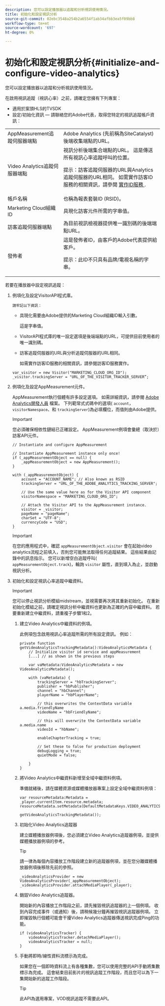 ```yaml
---
description: 您可以設定播放器以追蹤和分析視訊使用情況。
title: 初始化和設定視訊分析
source-git-commit: 02ebc3548a254b2a6554f1ab34afbb3ea5f09bb8
workflow-type: tm+mt
source-wordcount: '697'
ht-degree: 0%

---
```


# 初始化和設定視訊分析{#initialize-and-configure-video-analytics}

您可以設定播放器以追蹤和分析視訊使用情況。

在啟用視訊追蹤（視訊心率）之前，請確定您擁有下列專案：

* 適用於案頭HLS的TVSDK
* 設定/初始化資訊 — 請聯絡您的Adobe代表，取得您特定的視訊追蹤帳戶資訊：

<table id="table_3565328ABBEE4605A92EAE1ADE5D6F84"> 
 <tbody> 
  <tr> 
   <td colname="col1"> AppMeasurement追蹤伺服器端點 </td> 
   <td colname="col2"> Adobe Analytics (先前稱為SiteCatalyst)後端收集端點的URL。 </td> 
  </tr> 
  <tr> 
   <td colname="col1"> Video Analytics追蹤伺服器端點 </td> 
   <td colname="col2"> 視訊分析後端集合端點的URL。 這是傳送所有視訊心率追蹤呼叫的位置。 <p>提示：訪客追蹤伺服器的URL與Analytics追蹤伺服器的URL相同。 如需實作訪客ID服務的相關資訊，請參閱 <a href="https://experienceleague.adobe.com/docs/id-service/using/implementation/setup-target.html?lang=en" format="html" scope="external"> 實作ID服務 </a>. </p> </td> 
  </tr> 
  <tr> 
   <td colname="col1"> 帳戶名稱 </td> 
   <td colname="col2"> 也稱為報表套裝ID (RSID)。 </td> 
  </tr> 
  <tr> 
   <td colname="col1"> Marketing Cloud組織ID </td> 
   <td colname="col2"> 具現化訪客元件所需的字串值。 </td> 
  </tr> 
  <tr> 
   <td colname="col1"> 訪客追蹤伺服器端點 </td> 
   <td colname="col2"> 為目前視訊檢視器提供唯一識別碼的後端端點URL。 </td> 
  </tr> 
  <tr> 
   <td colname="col1"> 發佈者 </td> 
   <td colname="col2"> 這是發佈者ID，由客戶的Adobe代表提供給客戶。 <p>提示：此ID不只具有品牌/電視名稱的字串。 </p> </td> 
  </tr> 
 </tbody> 
</table>

若要在播放器中設定視訊追蹤：

1. 例項化及設定VisitorAPI程式庫。

       請牢記以下資訊：
   
   * 具現化需要由Adobe提供的Marketing Cloud組織ID輸入引數。

     這是字串值。
   * VisitorAPI程式庫的唯一設定選項是後端端點的URL，可提供目前使用者的唯一識別碼。
   * 訪客追蹤伺服器的URL與分析追蹤伺服器的URL相同。

     如需實作訪客ID服務的相關資訊，請參閱訪客ID服務實作。

   ```
   var_visitor = new Visitor("MARKETING_CLOUD_ORG_ID"); 
   _visitor.trackingServer = "URL_OF_THE_VISITOR_TRACKER_SERVER”; 
   ```

1. 例項化及設定AppMeasurement元件。

   AppMeasurement執行個體有許多設定選項。 如需詳細資訊，請參閱 [Adobe Analytics開發人員](https://microsite.omniture.com/t2/help/en_US/reference/#Developer) 檔案。 下列範常式式碼中的選項( `account`， `visitorNamespace`、和 `trackingServer`)為必填欄位，而值則由Adobe提供。

   >[!IMPORTANT]
   >
   >您必須確保相依性鏈結已正確設定。 AppMeasurement例項會彙總（取決於）訪客API元件。

   ```
   // Instantiate and configure AppMeasurement 
   
   // Instantiate AppMeasurement instance only once! 
   if (_appMeasurementObject == null) {  
       _appMeasurementObject = new AppMeasurement(); 
   } 
   
   with (_appMeasurementObject) { 
       account = "ACCOUNT_NAME"; // Also known as RSID 
       trackingServer = "URL_OF_THE_ADOBE_ANALYTICS_TRACKING_SERVER"; 
   
       // Use the same value here as for the Visitor API component 
       visitorNamespace = "MARKETING_CLOUD_ORG_ID"; 
   
       // Attach the Visitor API to the AppMeasurement instance. 
       visitor = _visitor;  
       pageName = "pageName"; 
       charSet = "UTF-8"; 
       currencyCode = "USD"; 
   } 
   ```

   >[!IMPORTANT]
   >
   >在您的應用程式中，確認 `appMeasurementObject.visitor` 會在起始video analytics流程之前填入，否則您可能無法取得任何追蹤結果。 這些結果由記錄中的訊息指示。 您可以新增空白追蹤呼叫( `appMeasurementObject.track`)，輪詢 `visitor` 屬性，直到填入為止，並啟動視訊分析。

1. 初始化和設定視訊心率追蹤中繼資料。

   >[!IMPORTANT]
   >
   >您可以停止視訊分析模組midstream，並視需要再次將其重新初始化。 在重新初始化模組之前，請確定視訊分析中繼資料也更新為正確的內容中繼資料。 若要重新建立中繼資料，請重複子步驟1和2。

   1. 建立Video Analytics中繼資料的例項。

      此例項包含啟用視訊心率追蹤所需的所有設定資訊。 例如：

      ```
      private function getVideoAnalyticsTrackingMetadata():VideoAnalyticsMetadata {     
          // Initialize visitor id service and appMeasurement      
          [...] // as shown in the previous steps     
      
          var vaMetadata:VideoAnalyticsMetadata = new VideoAnalyticsMetadata(); 
      
          with (vaMetadata) { 
              trackingServer = "hbTrackingServer"; 
              publisher = "hbPublisher"; 
              channel = "hbChannel";  
              playerName = "hbPlayerName"; 
      
              // this overwrites the ContextData variable a.media.friendlyName 
              videoName = "hbFriendlyName";  
      
              // this will overwrite the ContextData variable a.media.name 
              videoId = "hbName"; 
      
              enableChapterTracking = true; 
      
              // Set these to false for production deployment 
              debugLogging = true;  
              quietMode = false; 
      
          } 
      } 
      ```

   1. 將Video Analytics中繼資料新增至全域中繼資料例項。

      準備就緒後，請在媒體資源或媒體播放器專案上設定全域中繼資料例項：

      ```
      var resourceMetadata:Metadata = _player.currentItem.resource.metadata; 
      resourceMetadata.setMetadata(DefaultMetadataKeys.VIDEO_ANALYTICS_METADATA_KEY,  
                                   getVideoAnalyticsTrackingMetadata());
      ```

   1. 初始化Video Analytics追蹤器

      建立媒體播放器例項後，您必須建立Video Analytics追蹤器例項，並提供媒體播放器例項的參考。

      >[!TIP]
      >
      >請一律為每個內容播放工作階段建立新的追蹤器例項，並在您分離媒體播放器例項後移除先前的參照。

      ```
      _videoAnalyticsProvider = new VideoAnalyticsProvider(_appMeasurementObject); 
      _videoAnalyticsProvider.attachMediaPlayer(_player);
      ```

   1. 銷毀Video Analytics追蹤器。

      開始新的內容播放工作階段之前，請先摧毀視訊追蹤器的上一個例項。 收到內容完成事件（或通知）後，請稍候幾分鐘再摧毀視訊追蹤器例項。 立即摧毀執行個體可能會干擾Video Analytics追蹤器傳送視訊完成Ping的功能。

      ```
      if (videoAnalyticsTracker) { 
          videoAnalyticsTracker.detachMediaPlayer(); 
          videoAnalyticsTracker = null; 
      }
      ```

   1. 手動將即時/線性資料流標示為完成。

      如果您在一個即時資料流上有各種集數，您可以使用完整的API手動將集數標示為完成。 這會結束目前影片的視訊追蹤工作階段，而且您可以為下一集開始新的追蹤工作階段。

      >[!TIP]
      >
      >此API為選用專案，VOD視訊追蹤不需要此API。

